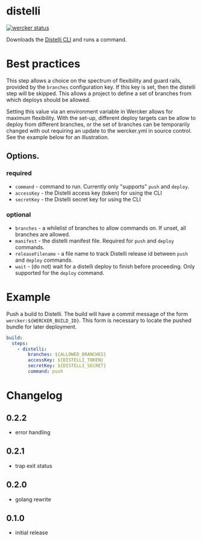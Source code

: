 # distelli

[![wercker status](https://app.wercker.com/status/8a086b544ada1f28962252b35b4de1f3/m/master "wercker status")](https://app.wercker.com/project/bykey/8a086b544ada1f28962252b35b4de1f3)

Downloads the [Distelli CLI](https://www.distelli.com/docs/distelli-cli-reference) and runs a command.

# Best practices

This step allows a choice on the spectrum of flexibility and guard rails,
provided by the `branches` configuration key. If this key is set, then the
distelli step will be skipped. This allows a project to define a set of
branches from which deploys should be allowed.

Setting this value via an environment variable in Wercker allows for maximum
flexibility. With the set-up, different deploy targets can be allow to deploy
from different branches, or the set of branches can be temporarily changed
with out requiring an update to the wercker.yml in source control. See the
example below for an illustration.

## Options.

### required

* `command` - command to run. Currently only "supports" `push` and `deploy`.
* `accessKey` - the Distelli access key (token) for using the CLI
* `secretKey` - the Distelli secret key for using the CLI

### optional

* `branches` - a whilelist of branches to allow commands on. If unset, all branches are allowed.
* `manifest` - the distelli manifest file. Required for `push` and `deploy` commands.
* `releaseFilename` - a file name to track Distelli release id between `push` and `deploy` commands.
* `wait` - (do not) wait for a distelli deploy to finish before proceeding. Only supported for the `deploy` command.

# Example

Push a build to Distelli. The build will have a commit message of the form `wercker:${WERCKER_BUILD_ID}`.
This form is necessary to locate the pushed bundle for later deployment.

``` yaml
build:
  steps:
    - distelli:
        branches: ${ALLOWED_BRANCHES}
        accessKey: ${DISTELLI_TOKEN}
        secretKey: ${DISTELLI_SECRET}
        command: push
```

# Changelog

## 0.2.2
 - error handling

## 0.2.1
 - trap exit status

## 0.2.0
 - golang rewrite

## 0.1.0
 - initial release
